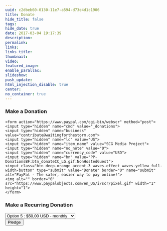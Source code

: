 ```yaml
---
uuid: c2dbeb60-0130-11e7-a594-d73e4d1c1906
title: Donate
hide_title: false
tags:
hide_date: true
date: 2017-03-04 19:17:39
description:
permalink:
links:
links_title:
thumbnail:
video:
featured_image:
enable_parallax:
slideshow:
push_update:
html_injection_disable: true
center:
no_container: true
---
```

<div class="row">
  
  <div class="col l6 m6 s12 center-align">
    <h3>Make a Donation</h3>
    
    <form action="https://www.paypal.com/cgi-bin/webscr" method="post">
    <input type="hidden" name="cmd" value="_donations">
    <input type="hidden" name="business" value="contribute@waitingforthestorm.com">
    <input type="hidden" name="lc" value="US">
    <input type="hidden" name="item_name" value="SCG Media Project">
    <input type="hidden" name="no_note" value="0">
    <input type="hidden" name="currency_code" value="USD">
    <input type="hidden" name="bn" value="PP-DonationsBF:btn_donateCC_LG.gif:NonHostedGuest">
    <input class="btn deep-orange accent-3 waves-effect waves-yellow full-width-button" type="submit" value="Donate" border="0" name="submit" alt="PayPal - The safer, easier way to pay online!">
    <img alt="" border="0" src="https://www.paypalobjects.com/en_US/i/scr/pixel.gif" width="1" height="1">
    </form>
  </div>
  
  <div class="col l6 m6 s12 center-align">
    <form action="https://www.paypal.com/cgi-bin/webscr" method="post" target="_top">
      <input type="hidden" name="cmd" value="_s-xclick">
      <input type="hidden" name="hosted_button_id" value="43XBBRDRX3KAS">
      <input type="hidden" name="on0" value="Support Our Work">
      <h3>Make a Recurring Donation</h3>
      <div class="input-field">
        <div class="select-wrapper">
          <select name="os0">
              <option value="Option 1">Option 1 : $5,00 USD - monthly</option>
              <option value="Option 2">Option 2 : $10,00 USD - monthly</option>
              <option value="Option 3">Option 3 : $15,00 USD - monthly</option>
              <option value="Option 4">Option 4 : $25,00 USD - monthly</option>
              <option selected="selected" value="Option 5">Option 5 : $50,00 USD - monthly</option>
              <option value="Option 6">Option 6 : $100,00 USD - monthly</option>
              <option value="Option 7">Option 7 : $250,00 USD - monthly</option>
              <option value="Option 8">Option 8 : $500,00 USD - monthly</option>
          </select>
        </div>
      </div>
      <input type="hidden" name="currency_code" value="USD">
      <input class="btn deep-orange accent-3 waves-effect waves-yellow full-width-button" value="Pledge" type="submit" border="0" name="submit" alt="PayPal - The safer, easier way to pay online!">
      <img alt="" border="0" src="https://www.paypalobjects.com/en_US/i/scr/pixel.gif" width="1" height="1">
    </form>
  </div>  
</div>



